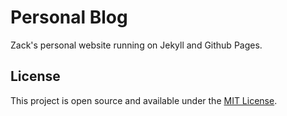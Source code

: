 # Personal Blog

Zack's personal website running on Jekyll and Github Pages.

## License

This project is open source and available under the [MIT License](LICENSE).
